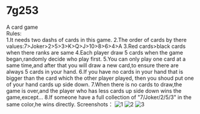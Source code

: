 # 7g253
A card game<br>
Rules:<br>
1.It needs two dashs of cards in this game.
2.The order of cards by there values:7>Joker>2>5>3>K>Q>J>10>8>6>4>A
3.Red cards>black cards when there ranks are same
4.Each player draw 5 cards when the game began,randomly decide who play first.
5.You can only play one card at a same time,and after that you will draw a new card,to ensure there are always 5 cards in your hand.
6.If you have no cards in your hand that is bigger than the card which the other player played, then you shoud put one of your hand cards up side down.
7.When there is no cards to draw,the game is over,and the player who has less cards up side down wins the game,except...
8.If someone have a full collection of "7/Joker/2/5/3" in the same color,he wins directly.
Screenshots：
![1](http://img.blog.csdn.net/20140412152503765)
![2](http://img.blog.csdn.net/20140412143531468)
![3](http://img.blog.csdn.net/20140412143524296)
